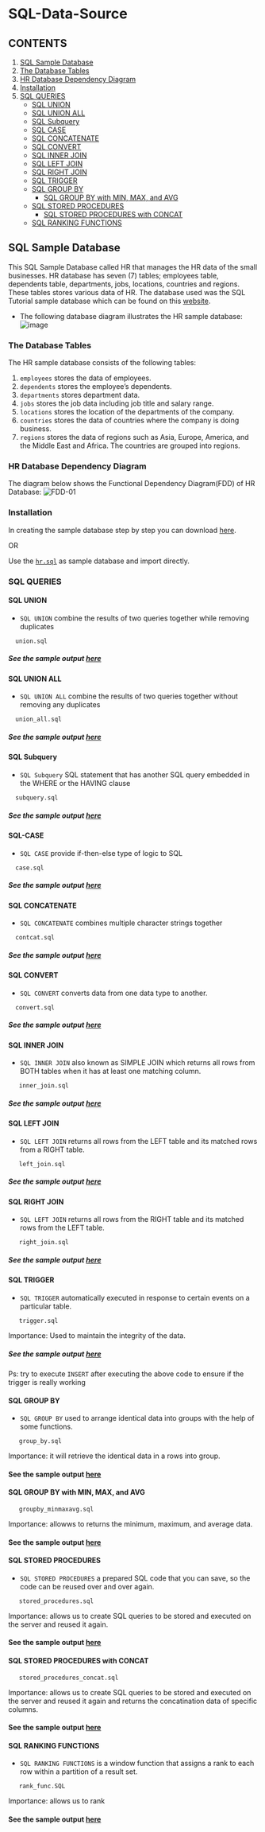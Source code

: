 # SQL-Data-Source

## CONTENTS
1. [SQL Sample Database](https://github.com/oizy404/SQL-Data-Source#SQL-Sample-Database)
2. [The Database Tables](https://github.com/oizy404/SQL-Data-Source#The-Database-Tables)
3. [HR Database Dependency Diagram](https://github.com/oizy404/SQL-Data-Source#HR-Database-Dependency-Diagram)
4. [Installation](https://github.com/oizy404/SQL-Data-Source#Installation)
5. [SQL QUERIES](https://github.com/oizy404/SQL-Data-Source#SQL-QUERIES)
    * [SQL UNION](https://github.com/oizy404/SQL-Data-Source#SQL-UNION)
    * [SQL UNION ALL](https://github.com/oizy404/SQL-Data-Source#SQL-UNION-ALL)
    * [SQL Subquery](https://github.com/oizy404/SQL-Data-Source#SQL-Subquery)
    * [SQL CASE](https://github.com/oizy404/SQL-Data-Source#SQL-CASE)
    * [SQL CONCATENATE](https://github.com/oizy404/SQL-Data-Source#SQL-CONCATENATE)
    * [SQL CONVERT](https://github.com/oizy404/SQL-Data-Source#SQL-CONVERT)
    * [SQL INNER JOIN](https://github.com/oizy404/SQL-Data-Source#SQL-INNER-JOIN)
    * [SQL LEFT JOIN](https://github.com/oizy404/SQL-Data-Source#SQL-LEFT-JOIN)
    * [SQL RIGHT JOIN](https://github.com/oizy404/SQL-Data-Source#SQL-RIGHT-JOIN)
    * [SQL TRIGGER](https://github.com/oizy404/SQL-Data-Source#SQL-TRIGGER)
    * [SQL GROUP BY](https://github.com/oizy404/SQL-Data-Source#SQL-GROUP-BY)
      * [SQL GROUP BY with MIN, MAX, and AVG](https://github.com/oizy404/SQL-Data-Source#sql-group-by-with-min-max-and-avg)
    * [SQL STORED PROCEDURES](https://github.com/oizy404/SQL-Data-Source#SQL-STORED-PROCEDURES)
      * [SQL STORED PROCEDURES with CONCAT](https://github.com/oizy404/SQL-Data-Source#SQL-STORED-PROCEDURES-with-CONCAT)
    * [SQL RANKING FUNCTIONS](https://github.com/oizy404/SQL-Data-Source/blob/main/README.md#sql-ranking-functions)
## SQL Sample Database
This SQL Sample Database called HR that manages the HR data of the small businesses. HR database has seven (7) tables; employees table, dependents table, departments, jobs, locations, countries and regions. These tables stores various data of HR. The database used was the SQL Tutorial sample database which can be found on this [website](https://www.sqltutorial.org/). 
* The following database diagram illustrates the HR sample database:
![image](https://user-images.githubusercontent.com/71779024/101023116-451bdb80-35ad-11eb-9ebb-369063785a88.png)
### The Database Tables
The HR sample database consists of the following tables:
1. `employees` stores the data of employees.
2. `dependents` stores the employee’s dependents.
3. `departments` stores department data.
4. `jobs` stores the job data including job title and salary range.
5. `locations` stores the location of the departments of the company.
6. `countries` stores the data of countries where the company is doing business.
7. `regions` stores the data of regions such as Asia, Europe, America, and the Middle East and Africa. The countries are grouped into regions.
### HR Database Dependency Diagram
The diagram below shows the Functional Dependency Diagram(FDD) of HR Database:
![FDD-01](https://user-images.githubusercontent.com/71779024/102885406-45ade080-448e-11eb-97ff-b2b74267e785.png)
### Installation
In creating the sample database step by step you can download [here](https://www.sqltutorial.org/).

OR

Use the [`hr.sql`](https://github.com/oizy404/SQL-Data-Source/blob/main/hr.sql) as sample database and import directly.
### SQL QUERIES

#### SQL UNION
* `SQL UNION` combine the results of two queries together while removing duplicates
```
  union.sql
```
  ##### See the sample output [here](https://github.com/oizy404/SQL-Data-Source/blob/main/sample_output.md#SQL-UNION)
#### SQL UNION ALL
* `SQL UNION ALL` combine the results of two queries together without removing any duplicates
```
  union_all.sql
```
  ##### See the sample output [here](https://github.com/oizy404/SQL-Data-Source/blob/main/sample_output.md#SQL-UNION-ALL)
#### SQL Subquery
* `SQL Subquery` SQL statement that has another SQL query embedded in the WHERE or the HAVING clause
```
  subquery.sql
```
  ##### See the sample output [here](https://github.com/oizy404/SQL-Data-Source/blob/main/sample_output.md#SQL-Subquery)
#### SQL-CASE
* `SQL CASE` provide if-then-else type of logic to SQL
```
  case.sql
```
  ##### See the sample output [here](https://github.com/oizy404/SQL-Data-Source/blob/main/sample_output.md#SQL-CASE)
#### SQL CONCATENATE
* `SQL CONCATENATE` combines multiple character strings together
```
  contcat.sql
```
  ##### See the sample output [here](https://github.com/oizy404/SQL-Data-Source/blob/main/sample_output.md#SQL-CONCATENATE)
#### SQL CONVERT
* `SQL CONVERT` converts data from one data type to another.
```
  convert.sql
```
  ##### See the sample output [here](https://github.com/oizy404/SQL-Data-Source/blob/main/sample_output.md#SQL-CONVERT)

#### SQL INNER JOIN
* `SQL INNER JOIN` also known as SIMPLE JOIN which returns all rows from BOTH tables when it has at least one matching column.
````
   inner_join.sql
````
   ##### See the sample output [here](https://github.com/oizy404/SQL-Data-Source/blob/main/sample_output.md#SQL-INNER-JOIN)
   
#### SQL LEFT JOIN
* `SQL LEFT JOIN` returns all rows from the LEFT table and its matched rows from a RIGHT table.
````
   left_join.sql
````
   ##### See the sample output [here](https://github.com/oizy404/SQL-Data-Source/blob/main/sample_output.md#SQL-LEFT-JOIN)
   
#### SQL RIGHT JOIN
* `SQL LEFT JOIN` returns all rows from the RIGHT table and its matched rows from the LEFT table.
````
   right_join.sql
````
   ##### See the sample output [here](https://github.com/oizy404/SQL-Data-Source/blob/main/sample_output.md#SQL-RIGHT-JOIN)
   
#### SQL TRIGGER
* `SQL TRIGGER` automatically executed in response to certain events on a particular table.
```
   trigger.sql
```
Importance: Used to maintain the integrity of the data.
   ##### See the sample output [here](https://github.com/oizy404/SQL-Data-Source/blob/main/sample_output.md#SQL-TRIGGER)
   Ps: try to execute `INSERT` after executing the above code to ensure if the trigger is really working

#### SQL GROUP BY
* `SQL GROUP BY` used to arrange identical data into groups with the help of some functions.
```
   group_by.sql
```
Importance: it will retrieve the identical data in a rows into group. 
   #### See the sample output [here](https://github.com/oizy404/SQL-Data-Source/blob/main/sample_output.md#SQL-GROUP-BY)
   
#### SQL GROUP BY with MIN, MAX, and AVG
```
   groupby_minmaxavg.sql
```
Importance: allowws to returns the minimum, maximum, and average data.
   #### See the sample output [here](https://github.com/oizy404/SQL-Data-Source/blob/main/sample_output.md#sql-group-by-with-min-max-and-avg)
#### SQL STORED PROCEDURES
* `SQL STORED PROCEDURES` a prepared SQL code that you can save, so the code can be reused over and over again.
```
   stored_procedures.sql
```
Importance: allows us to create SQL queries to be stored and executed on the server and reused it again.
   #### See the sample output [here](https://github.com/oizy404/SQL-Data-Source/blob/main/sample_output.md#sql-stored-procedures)
#### SQL STORED PROCEDURES with CONCAT
```
   stored_procedures_concat.sql
```
Importance: allows us to create SQL queries to be stored and executed on the server and reused it again and returns the concatination data of specific columns.
   #### See the sample output [here](https://github.com/oizy404/SQL-Data-Source/blob/main/sample_output.md#sql-stored-procedures-with-concat)
#### SQL RANKING FUNCTIONS
* `SQL RANKING FUNCTIONS` is a window function that assigns a rank to each row within a partition of a result set.
```
   rank_func.SQL
```
Importance: allows us to rank
   #### See the sample output [here](https://github.com/oizy404/SQL-Data-Source/blob/main/sample_output.md#sql-ranking-functions)
